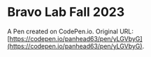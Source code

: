 # Bravo Lab Fall 2023

A Pen created on CodePen.io. Original URL: [https://codepen.io/panhead63/pen/yLGVbyG](https://codepen.io/panhead63/pen/yLGVbyG).


